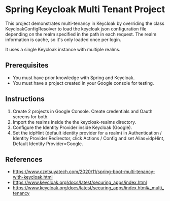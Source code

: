 # Spring Keycloak Multi Tenant Project

This project demonstrates multi-tenancy in Keycloak by overriding the class KeycloakConfigResolver to load the keycloak json configuration file depending on the realm specified in the path in each request. The realm information is cache, so it's only loaded once per login.

It uses a single Keycloak instance with multiple realms.

## Prerequisites

- You must have prior knowledge with Spring and Keycloak.
- You must have a project created in your Google console for testing.

## Instructions

1. Create 2 projects in Google Console. Create credentials and Oauth screens for both.
2. Import the realms inside the the keycloak-realms directory.
3. Configure the Identity Provider inside Keycloak (Google).
4. Set the idpHint (default identity provider for a realm) in Authentication / Identity Provider Redirector, click Actions / Config and set Alias=idpHint, Default Identity Provider=Google.

## References

- https://www.czetsuyatech.com/2020/11/spring-boot-multi-tenancy-with-keycloak.html
- https://www.keycloak.org/docs/latest/securing_apps/index.html
- https://www.keycloak.org/docs/latest/securing_apps/index.html#_multi_tenancy
